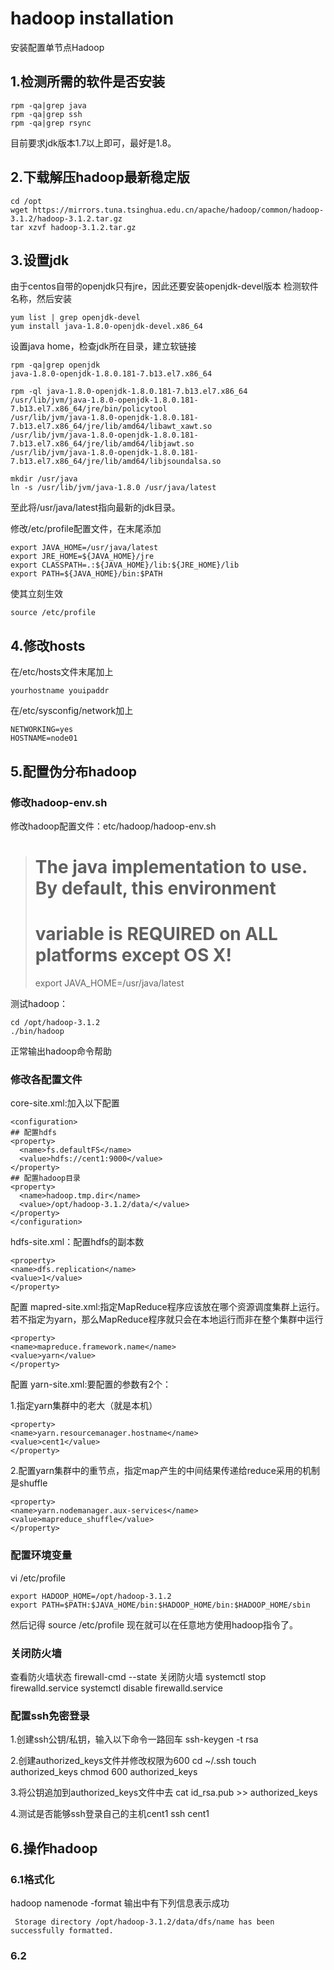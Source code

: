 # hadoop installation
安装配置单节点Hadoop
## 1.检测所需的软件是否安装
```
rpm -qa|grep java
rpm -qa|grep ssh
rpm -qa|grep rsync
```
目前要求jdk版本1.7以上即可，最好是1.8。

## 2.下载解压hadoop最新稳定版
```
cd /opt
wget https://mirrors.tuna.tsinghua.edu.cn/apache/hadoop/common/hadoop-3.1.2/hadoop-3.1.2.tar.gz
tar xzvf hadoop-3.1.2.tar.gz
```
## 3.设置jdk
由于centos自带的openjdk只有jre，因此还要安装openjdk-devel版本
检测软件名称，然后安装
```
yum list | grep openjdk-devel
yum install java-1.8.0-openjdk-devel.x86_64
```

设置java home，检查jdk所在目录，建立软链接
```
rpm -qa|grep openjdk
java-1.8.0-openjdk-1.8.0.181-7.b13.el7.x86_64

rpm -ql java-1.8.0-openjdk-1.8.0.181-7.b13.el7.x86_64
/usr/lib/jvm/java-1.8.0-openjdk-1.8.0.181-7.b13.el7.x86_64/jre/bin/policytool
/usr/lib/jvm/java-1.8.0-openjdk-1.8.0.181-7.b13.el7.x86_64/jre/lib/amd64/libawt_xawt.so
/usr/lib/jvm/java-1.8.0-openjdk-1.8.0.181-7.b13.el7.x86_64/jre/lib/amd64/libjawt.so
/usr/lib/jvm/java-1.8.0-openjdk-1.8.0.181-7.b13.el7.x86_64/jre/lib/amd64/libjsoundalsa.so

mkdir /usr/java
ln -s /usr/lib/jvm/java-1.8.0 /usr/java/latest
```
至此将/usr/java/latest指向最新的jdk目录。

修改/etc/profile配置文件，在末尾添加
```
export JAVA_HOME=/usr/java/latest
export JRE_HOME=${JAVA_HOME}/jre
export CLASSPATH=.:${JAVA_HOME}/lib:${JRE_HOME}/lib
export PATH=${JAVA_HOME}/bin:$PATH
```
使其立刻生效
```
source /etc/profile
```
## 4.修改hosts
在/etc/hosts文件末尾加上
```
yourhostname youipaddr
```
在/etc/sysconfig/network加上
```
NETWORKING=yes  
HOSTNAME=node01 
```

## 5.配置伪分布hadoop
### 修改hadoop-env.sh

修改hadoop配置文件：etc/hadoop/hadoop-env.sh
>
>  # The java implementation to use. By default, this environment
>  # variable is REQUIRED on ALL platforms except OS X!
>  export JAVA_HOME=/usr/java/latest

测试hadoop：
```
cd /opt/hadoop-3.1.2
./bin/hadoop
```
正常输出hadoop命令帮助

### 修改各配置文件
core-site.xml:加入以下配置

```
<configuration>
## 配置hdfs
<property>
  <name>fs.defaultFS</name>
  <value>hdfs://cent1:9000</value>
</property>
## 配置hadoop目录
<property>
  <name>hadoop.tmp.dir</name>
  <value>/opt/hadoop-3.1.2/data/</value>
</property>
</configuration>

```

hdfs-site.xml：配置hdfs的副本数
```
<property>
<name>dfs.replication</name>
<value>1</value>
</property>
```

配置 mapred-site.xml:指定MapReduce程序应该放在哪个资源调度集群上运行。若不指定为yarn，那么MapReduce程序就只会在本地运行而非在整个集群中运行
```
<property>
<name>mapreduce.framework.name</name>
<value>yarn</value>
</property>
```

配置 yarn-site.xml:要配置的参数有2个：

1.指定yarn集群中的老大（就是本机）
```
<property>
<name>yarn.resourcemanager.hostname</name>
<value>cent1</value>
</property>
```
2.配置yarn集群中的重节点，指定map产生的中间结果传递给reduce采用的机制是shuffle
```
<property>
<name>yarn.nodemanager.aux-services</name>
<value>mapreduce_shuffle</value>
</property>
```

### 配置环境变量
vi /etc/profile
```
export HADOOP_HOME=/opt/hadoop-3.1.2
export PATH=$PATH:$JAVA_HOME/bin:$HADOOP_HOME/bin:$HADOOP_HOME/sbin
```
然后记得 source /etc/profile
现在就可以在任意地方使用hadoop指令了。

### 关闭防火墙
查看防火墙状态
firewall-cmd --state
关闭防火墙
systemctl stop firewalld.service
systemctl disable firewalld.service

### 配置ssh免密登录
1.创建ssh公钥/私钥，输入以下命令一路回车
ssh-keygen -t rsa

2.创建authorized_keys文件并修改权限为600
cd ~/.ssh
touch authorized_keys
chmod 600 authorized_keys

3.将公钥追加到authorized_keys文件中去
cat id_rsa.pub >> authorized_keys

4.测试是否能够ssh登录自己的主机cent1
ssh cent1

## 6.操作hadoop
### 6.1格式化
hadoop namenode -format
输出中有下列信息表示成功
```
 Storage directory /opt/hadoop-3.1.2/data/dfs/name has been successfully formatted.
```
### 6.2

